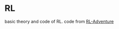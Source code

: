 # RL
basic theory and code of RL.
code from [RL-Adventure](https://github.com/higgsfield/RL-Adventure-2)



